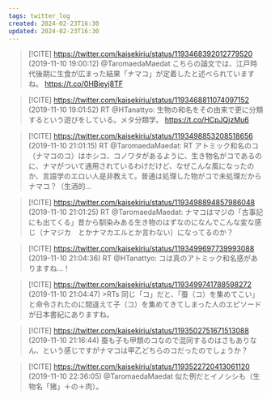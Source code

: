 ```yaml
---
tags: twitter_log
created: 2024-02-23T16:30
updated: 2024-02-23T16:30
---
```


> [!CITE] https://twitter.com/kaisekiriu/status/1193468392012779520 (2019-11-10 19:00:12)
> @TaromaedaMaedat こちらの論文では、江戸時代後期に生食が広まった結果「ナマコ」が定着したと述べられていますね。
> https://t.co/0HBieyj8TF

> [!CITE] https://twitter.com/kaisekiriu/status/1193468811074097152 (2019-11-10 19:01:52)
> RT @HTanattyo: 生物の和名をその由来で更に分類するという遊びをしている。メタ分類学。 https://t.co/HCpJQjzMu6

> [!CITE] https://twitter.com/kaisekiriu/status/1193498853208518656 (2019-11-10 21:01:15)
> RT @TaromaedaMaedat: RT アトミック和名のコ（ナマコのコ）はホシコ、コノワタがあるように、生き物名がコであるのに、ナマがついて通用されているわけだけど、なぜこんな風になったのか、言語学のエロい人是非教えて。普通は処理した物がコで未処理だからナマコ？（生酒的…

> [!CITE] https://twitter.com/kaisekiriu/status/1193498894857986048 (2019-11-10 21:01:25)
> RT @TaromaedaMaedat: ナマコはマジの「古事記にも出てくる」昔から馴染みある生き物のはずなのになんでこんな変な感じ（ナマジカ　とかナマカエルとか言わない）になってるのか？

> [!CITE] https://twitter.com/kaisekiriu/status/1193499697739993088 (2019-11-10 21:04:36)
> RT @HTanattyo: コは真のアトミック和名感がありますね…！

> [!CITE] https://twitter.com/kaisekiriu/status/1193499741788598272 (2019-11-10 21:04:47)
> &gt;RTs
> 同じ「コ」だと、「蚕（コ）を集めてこい」と命令されたのに間違えて子（コ）を集めてきてしまった人のエピソードが日本書紀にありますね。

> [!CITE] https://twitter.com/kaisekiriu/status/1193502751671513088 (2019-11-10 21:16:44)
> 蚕も子も甲類のコなので混同するのはさもありなん、という感じですがナマコは甲乙どちらのコだったのでしょうか？

> [!CITE] https://twitter.com/kaisekiriu/status/1193522720413061120 (2019-11-10 22:36:05)
> @TaromaedaMaedat 似た例だとイノシシも（生物名「猪」＋の＋肉）。
